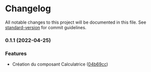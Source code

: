 # Changelog

All notable changes to this project will be documented in this file. See [standard-version](https://github.com/conventional-changelog/standard-version) for commit guidelines.

### 0.1.1 (2022-04-25)


### Features

* Création du composant Calculatrice ([04b69cc](https://github.com/Paulopes29/AWS/commit/04b69cc947be5db2ab7aa554a62430367e1c9ba9))
